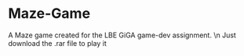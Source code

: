 # Maze-Game
 A Maze game created for the LBE GiGA game-dev assignment. \n
Just download the .rar file to play it
